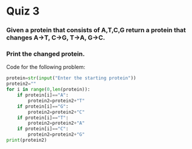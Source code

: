 # Quiz 3
### Given a protein that consists of A,T,C,G return a protein that changes A->T, C->G, T->A, G->C.       
### Print the changed protein.
Code for the following problem:
```.py
protein=str(input("Enter the starting protein"))
protein2=""
for i in range(0,len(protein)):
    if protein[i]=="A":
        protein2=protein2+"T"
    if protein[i]=="G":
        protein2=protein2+"C"
    if protein[i]=="T":
        protein2=protein2+"A"
    if protein[i]=="C":
        protein2=protein2+"G"
print(protein2)
```
